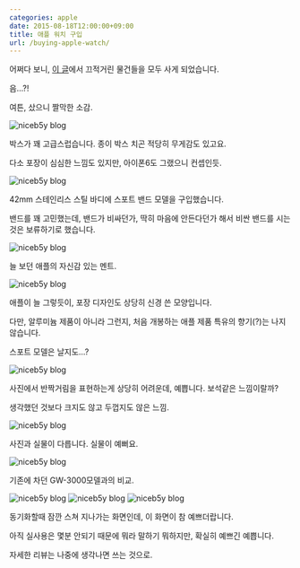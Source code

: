 ```yaml
---
categories: apple
date: 2015-08-18T12:00:00+09:00
title: 애플 워치 구입
url: /buying-apple-watch/
---
```


어쩌다 보니, [이 글](https://blog.niceb5y.net/thought-of-iphone6-and-apple-watch/)에서 끄적거린 물건들을 모두 사게 되었습니다.

음...?!

여튼, 샀으니 짤막한 소감.

<img src="/images/4kUltbsB-.jpg" alt="niceb5y blog">

박스가 꽤 고급스럽습니다. 종이 박스 치곤 적당히 무게감도 있고요.

다소 포장이 심심한 느낌도 있지만, 아이폰6도 그랬으니 컨셉인듯.

<img src="/images/VJ74YWoSb.jpg" alt="niceb5y blog">

42mm 스테인리스 스틸 바디에 스포트 밴드 모델을 구입했습니다.

밴드를 꽤 고민했는데, 밴드가 비싸던가, 딱히 마음에 안든다던가 해서 비싼 밴드를 시는 것은 보류하기로 했습니다.

<img src="/images/4k28FWjSb.jpg" alt="niceb5y blog">

늘 보던 애플의 자신감 있는 멘트.

<img src="/images/N1yYFZoBb.jpg" alt="niceb5y blog">

애플이 늘 그렇듯이, 포장 디자인도 상당히 신경 쓴 모양입니다.

다만, 알루미늄 제품이 아니라 그런지, 처음 개봉하는 애플 제품 특유의 향기(?)는 나지 않습니다.

스포트 모델은 날지도...?

<img src="/images/E16sF-oH-.jpg" alt="niceb5y blog">

사진에서 반짝거림을 표현하는게 상당히 어려운데, 예쁩니다. 보석같은 느낌이랄까?

생각했던 것보다 크지도 않고 두껍지도 않은 느낌.

<img src="/images/V1YaY-or-.jpg" alt="niceb5y blog">

사진과 실물이 다릅니다. 실물이 예뻐요.

<img src="/images/VkVgcWsr-.jpg" alt="niceb5y blog">

기존에 차던 GW-3000모델과의 비교.

<img src="/images/4ycEcWsH-.jpg" alt="niceb5y blog">

<img src="/images/N15r5ZjBW.jpg" alt="niceb5y blog">

<img src="/images/N1YUc-jHZ.jpg" alt="niceb5y blog">

동기화할때 잠깐 스쳐 지나가는 화면인데, 이 화면이 참 예쁘더랍니다.

아직 실사용은 몇분 안되기 때문에 뭐라 말하기 뭐하지만, 확실히 예쁘긴 예쁩니다.

자세한 리뷰는 나중에 생각나면 쓰는 것으로.
